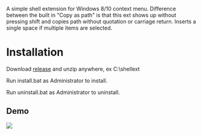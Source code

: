 A simple shell extension for Windows 8/10 context menu. 
Difference between the built in "Copy as path" is that this ext shows up without pressing shift and copies path without quotation or carriage return. Inserts a single space if multiple items are selected.

# Installation

Download [release](https://github.com/Haek00/Shellextcopypath/releases/download/1.0/Shellext.zip) and unzip anywhere, ex C:\shellext

Run install.bat as Administrator to install.

Run uninstall.bat as Administrator to uninstall.

## Demo
[![](http://g.recordit.co/CO8dGGXoz7.gif)](http://g.recordit.co/CO8dGGXoz7.gif)


